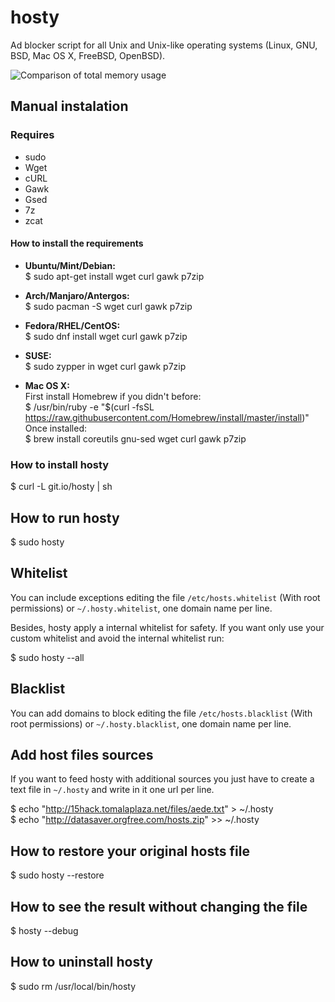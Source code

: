 hosty
=====

Ad blocker script for all Unix and Unix-like operating systems (Linux, GNU, BSD, Mac OS X, FreeBSD, OpenBSD).

![Comparison of total memory usage](https://i.imgur.com/qRVKMOQ.png)

## Manual instalation

### Requires
* sudo
* Wget
* cURL
* Gawk
* Gsed
* 7z
* zcat

#### How to install the requirements

* **Ubuntu/Mint/Debian:**  
$ sudo apt-get install wget curl gawk p7zip

* **Arch/Manjaro/Antergos:**  
$ sudo pacman -S wget curl gawk p7zip

* **Fedora/RHEL/CentOS:**  
$ sudo dnf install wget curl gawk p7zip

* **SUSE:**  
$ sudo zypper in wget curl gawk p7zip

* **Mac OS X:**  
First install Homebrew if you didn't before:  
$ /usr/bin/ruby -e "$(curl -fsSL https://raw.githubusercontent.com/Homebrew/install/master/install)"  
Once installed:  
$ brew install coreutils gnu-sed wget curl gawk p7zip

### How to install hosty

$ curl -L git.io/hosty | sh

## How to run hosty

$ sudo hosty

## Whitelist

You can include exceptions editing the file `/etc/hosts.whitelist` (With root permissions) or `~/.hosty.whitelist`, one domain name per line.

Besides, hosty apply a internal whitelist for safety. If you want only use your custom whitelist and avoid the internal whitelist run:

$ sudo hosty --all

## Blacklist

You can add domains to block editing the file `/etc/hosts.blacklist` (With root permissions) or `~/.hosty.blacklist`, one domain name per line.

## Add host files sources

If you want to feed hosty with additional sources you just have to create a text file in `~/.hosty` and write in it one url per line.

$ echo "http://15hack.tomalaplaza.net/files/aede.txt" > ~/.hosty  
$ echo "http://datasaver.orgfree.com/hosts.zip" >> ~/.hosty

## How to restore your original hosts file

$ sudo hosty --restore

## How to see the result without changing the file

$ hosty --debug

## How to uninstall hosty

$ sudo rm /usr/local/bin/hosty
